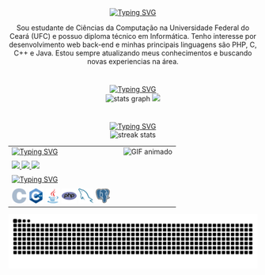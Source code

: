 <div align="center">
  <a href="https://git.io/typing-svg"><img src="https://readme-typing-svg.demolab.com?font=Fira+Code&duration=4000&pause=4000&color=CE877F&center=true&vCenter=true&lines=%E2%82%8A%CB%9A%E2%9C%A7%EA%92%B0Ol%C3%A1%2C+sou+a+Clara!!%EA%92%B1%E2%82%8A%CB%9A%E2%9C%A7" alt="Typing SVG" /></a>
</div>
<p align="center">Sou estudante de Ciências da Computação na Universidade Federal do Ceará (UFC) e possuo diploma técnico em Informática. Tenho interesse por desenvolvimento web back-end e minhas principais linguagens são PHP, C, C++ e Java. Estou sempre atualizando meus conhecimentos e buscando novas experiencias na área.

#
<div align="center">
  <a href="https://git.io/typing-svg"><img src="https://readme-typing-svg.demolab.com?font=Fira+Code&duration=1&pause=1&color=CE877F&center=true&repeat=false&width=435&lines=%E2%82%8A%CB%9A%E2%9C%A7%EA%92%B0Stats%3A+" alt="Typing SVG" /></a>
  
<div align="center">
    <img src="https://github-readme-stats.vercel.app/api?username=claraa908&show_icons=true&theme=date_night&rank_icon=github" height="150" alt="stats graph" />
    <img height=150 src="https://github-readme-stats.vercel.app/api/top-langs?username=claraa908&layout=compact&langs_count=8&theme=date_night" />
</div>

#
<div align="center">
  <a href="https://git.io/typing-svg"><img src="https://readme-typing-svg.demolab.com?font=Fira+Code&duration=1&pause=1&color=CE877F&center=true&repeat=false&width=435&lines=%E2%82%8A%CB%9A%E2%9C%A7%EA%92%B0Commit%3A+" alt="Typing SVG" />
  </a>


<div align="center">
    <img src="https://github-readme-streak-stats.herokuapp.com/?user=claraa908&theme=date_night" alt="streak stats" />
</div>

<table>
  <tr>
    <td align="left" style="vertical-align: top;">
      <!-- Contato -->
      <a href="https://git.io/typing-svg">
        <img src="https://readme-typing-svg.demolab.com?font=Fira+Code&duration=1&pause=1&color=CE877F&center=false&repeat=false&width=435&lines=%E2%82%8A%CB%9A%E2%9C%A7%EA%92%B0Contato%3A+" alt="Typing SVG" />
      </a>
      <div style="margin: 10px 0;">
        <a href="https://www.instagram.com/imnot__claire/" target="_blank">
          <img src="https://img.shields.io/badge/-Instagram-000?style=for-the-badge&logo=instagram&logoColor=FFF&color=CE877F">
        </a>
        <a href="mailto:claracruz.fac12@gmail.com" target="_blank">
          <img src="https://img.shields.io/badge/-Email-000?style=for-the-badge&logo=microsoft-outlook&logoColor=CE877F&color=CE877F">
        </a>
        <a href="https://www.linkedin.com/in/clara-cruz-b6b093263" target="_blank">
          <img src="https://img.shields.io/badge/-LinkedIn-000?style=for-the-badge&logo=linkedin&logoColor=CE877F&color=CE877F">
        </a>
      </div>
      <!-- Linguagens -->
      <a href="https://git.io/typing-svg">
        <img src="https://readme-typing-svg.demolab.com?font=Fira+Code&duration=1&pause=1&color=CE877F&center=false&repeat=false&width=435&lines=%E2%82%8A%CB%9A%E2%9C%A7%EA%92%B0Linguagens%3A+" alt="Typing SVG" />
      </a>
      <div style="margin-top: 10px;">
        <img alt="Clara-C" height="30" src="https://raw.githubusercontent.com/devicons/devicon/master/icons/c/c-original.svg">
        <img alt="Clara-C++" height="30" src="https://raw.githubusercontent.com/devicons/devicon/master/icons/cplusplus/cplusplus-original.svg">
        <img alt="Clara-Java" height="30" src="https://raw.githubusercontent.com/devicons/devicon/master/icons/java/java-original.svg">
        <img alt="Clara-PHP" height="30" src="https://raw.githubusercontent.com/devicons/devicon/master/icons/php/php-original.svg">
        <img alt="Clara-MySQL" height="30" src="https://raw.githubusercontent.com/devicons/devicon/master/icons/mysql/mysql-original.svg">
        <img alt="Clara-PostgreSQL" height="30" src="https://raw.githubusercontent.com/devicons/devicon/master/icons/postgresql/postgresql-original.svg">
      </div>
    </td>
    <td align="right" style="vertical-align: top; padding-left: 20px;">
      <img src="https://data.bloggif.com/distant/user/store/9/6/2/c/14423b6df8e36d6b641bd8cf2d53c269.gif" height="190px" alt="GIF animado">
    </td>
  </tr>
</table>

![snake](https://raw.githubusercontent.com/claraa908/claraa908/output/github-snake.svg?cacheBust=4)
